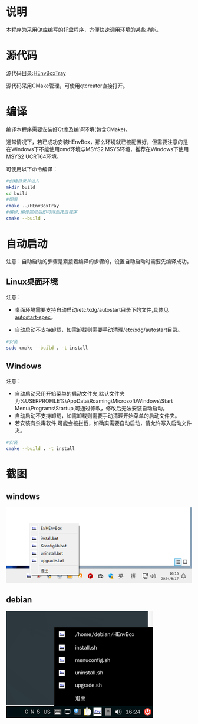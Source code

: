 # 说明

本程序为采用Qt库编写的托盘程序，方便快速调用环境的某些功能。

# 源代码

源代码目录:[HEnvBoxTray](HEnvBoxTray)

源代码采用CMake管理，可使用qtcreator直接打开。

# 编译

编译本程序需要安装好Qt库及编译环境(包含CMake)。

通常情况下，若已成功安装HEnvBox，那么环境就已被配置好，但需要注意的是在Windows下不能使用cmd环境与MSYS2 MSYS环境，推荐在Windows下使用MSYS2 UCRT64环境。

可使用以下命令编译：

```bash
#创建目录并进入
mkdir build
cd build
#配置
cmake ../HEnvBoxTray
#编译,编译完成后即可得到托盘程序
cmake --build .
```

# 自动启动

注意：自动启动的步骤是紧接着编译的步骤的，设置自动启动时需要先编译成功。

## Linux桌面环境

注意：

- 桌面环境需要支持自动启动/etc/xdg/autostart目录下的文件,具体见[autostart-spec](https://specifications.freedesktop.org/autostart-spec/0.5/)。

- 自动启动不支持卸载，如需卸载则需要手动清理/etc/xdg/autostart目录。

```bash
#安装
sudo cmake --build . -t install
```

## Windows

注意：

- 自动启动采用开始菜单的启动文件夹,默认文件夹为%USERPROFILE%\AppData\Roaming\Microsoft\Windows\Start Menu\Programs\Startup,可通过修改，修改后无法安装自动启动。
- 自动启动不支持卸载，如需卸载则需要手动清理开始菜单的启动文件夹。
- 若安装有杀毒软件,可能会被拦截，如确实需要自动启动，请允许写入启动文件夹。

```bash
#安装
cmake --build . -t install
```

# 截图

## windows

![HEnvBoxTray_Windows](image/HEnvBoxTray_Windows.png)

## debian

![HEnvBoxTray_Windows](image/HEnvBoxTray_debian.png)

